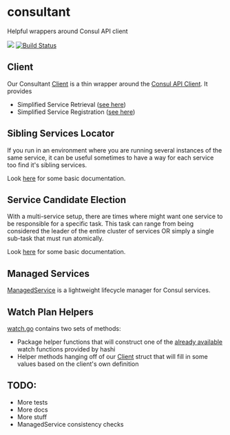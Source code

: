 # consultant
Helpful wrappers around Consul API client

[![](https://img.shields.io/badge/godoc-reference-5272B4.svg?style=flat-square)](https://godoc.org/github.com/myENA/consultant)
[![Build Status](https://travis-ci.org/myENA/consultant.svg?branch=master)](https://travis-ci.org/myENA/consultant)

## Client
Our Consultant [Client](./client.go#L14) is a thin wrapper around the
[Consul API Client](https://github.com/hashicorp/consul/blob/v0.8.4/api/api.go#L356).  It provides

- Simplified Service Retrieval ([see here](./client.go#L111))
- Simplified Service Registration ([see here](./client.go#L140))

## Sibling Services Locator
If you run in an environment where you are running several instances of the same service, it can be useful sometimes
to have a way for each service too find it's sibling services.

Look [here](./sibling_locator.go#L61) for some basic documentation.

## Service Candidate Election
With a multi-service setup, there are times where might want one service to be responsible for a specific task.
This task can range from being considered the leader of the entire cluster of services OR simply a single sub-task
that must run atomically.

Look [here](./candidate.go#L53) for some basic documentation.

## Managed Services
[ManagedService](./managed_service.go) is a lightweight lifecycle manager for Consul services.

## Watch Plan Helpers
[watch.go](./watch.go) contains two sets of methods:

- Package helper functions that will construct one of the 
  [already available](https://github.com/hashicorp/consul/blob/master/watch/funcs.go#L17) watch functions
  provided by hashi
- Helper methods hanging off of our [Client](./client.go) struct that will fill in some values based on the client's
  own definition

## TODO:
- More tests
- More docs
- More stuff
- ManagedService consistency checks
